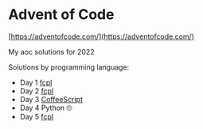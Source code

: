 # Advent of Code

[https://adventofcode.com/](https://adventofcode.com/)

My aoc solutions for 2022

Solutions by programming language:
- Day 1 [fcpl](https://github.com/dmrgn/fcpl)
- Day 2 [fcpl](https://github.com/dmrgn/fcpl)
- Day 3 [CoffeeScript](https://github.com/jashkenas/coffeescript)
- Day 4 Python 🙄
- Day 5 [fcpl](https://github.com/dmrgn/fcpl)
